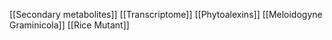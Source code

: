 [[Secondary metabolites]]
[[Transcriptome]]
[[Phytoalexins]]
[[Meloidogyne Graminicola]]
[[Rice Mutant]]
